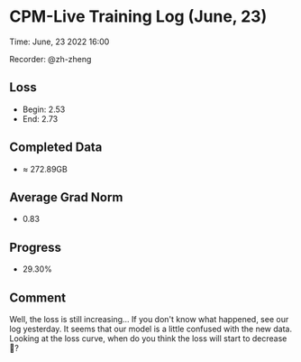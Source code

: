 
# CPM-Live Training Log (June, 23)

Time: June, 23 2022 16:00

Recorder: @zh-zheng

## Loss
- Begin: 2.53
- End: 2.73  
	
## Completed Data
- $\approx$ 272.89GB

## Average Grad Norm
- 0.83

## Progress
- 29.30%

## Comment

Well, the loss is still increasing... If you don't know what happened, see our log yesterday. It seems that our model is a little confused with the new data. Looking at the loss curve, when do you think the loss will start to decrease🤔? 
